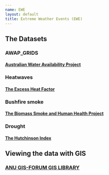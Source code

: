 ```yaml
---
name: EWE
layout: default
title: Extreme Weather Events (EWE)
---
```


## The Datasets

### AWAP_GRIDS

#### [Australian Water Availability Project](https://github.com/swish-climate-impact-assessment/awaptools)

### Heatwaves

#### [The Excess Heat Factor](https://github.com/swish-climate-impact-assessment/ExcessHeatIndices)

### Bushfire smoke

#### [The Biomass Smoke and Human Health Project](http://swish-climate-impact-assessment.github.com/BiosmokeValidatedEvents)

### Drought

#### [The Hutchinson Index](https://github.com/ivanhanigan/HutchinsonDroughtIndex)


## Viewing the data with GIS

### [ANU GIS-FORUM GIS LIBRARY](http://gis-forum.github.com)
